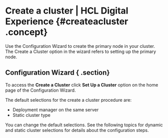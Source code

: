 # Create a cluster \| HCL Digital Experience {#createacluster .concept}

Use the Configuration Wizard to create the primary node in your cluster. The Create a Cluster option in the wizard refers to setting up the primary node.

## Configuration Wizard { .section}

To access the **Create a Cluster** click **Set Up a Cluster** option on the home page of the Configuration Wizard.

The default selections for the create a cluster procedure are:

-   Deployment manager on the same server
-   Static cluster type

You can change the default selections. See the following topics for dynamic and static cluster selections for details about the configuration steps.

